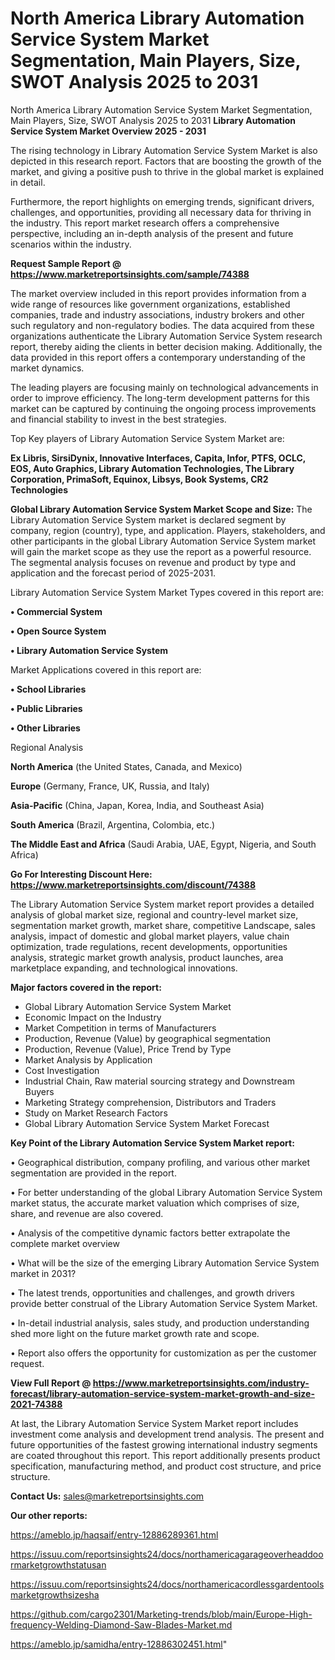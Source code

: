 # North America Library Automation Service System Market Segmentation, Main Players, Size, SWOT Analysis 2025 to 2031
North America Library Automation Service System Market Segmentation, Main Players, Size, SWOT Analysis 2025 to 2031
<Strong> Library Automation Service System Market Overview 2025 - 2031</strong>

The rising technology in Library Automation Service System Market is also depicted in this research report. Factors that are boosting the growth of the market, and giving a positive push to thrive in the global market is explained in detail.

Furthermore, the report highlights on emerging trends, significant drivers, challenges, and opportunities, providing all necessary data for thriving in the industry. This report market research offers a comprehensive perspective, including an in-depth analysis of the present and future scenarios within the industry.

<strong>Request Sample Report @ <a href=https://www.marketreportsinsights.com/sample/74388>https://www.marketreportsinsights.com/sample/74388</a></strong>

The market overview included in this report provides information from a wide range of resources like government organizations, established companies, trade and industry associations, industry brokers and other such regulatory and non-regulatory bodies. The data acquired from these organizations authenticate the Library Automation Service System research report, thereby aiding the clients in better decision making. Additionally, the data provided in this report offers a contemporary understanding of the market dynamics.

The leading players are focusing mainly on technological advancements in order to improve efficiency. The long-term development patterns for this market can be captured by continuing the ongoing process improvements and financial stability to invest in the best strategies.

Top Key players of Library Automation Service System Market are:

<strong>Ex Libris, SirsiDynix, Innovative Interfaces, Capita, Infor, PTFS, OCLC, EOS, Auto Graphics, Library Automation Technologies, The Library Corporation, PrimaSoft, Equinox, Libsys, Book Systems, CR2 Technologies</strong>

<strong><b>Global Library Automation Service System Market Scope and Size:</b></strong>
The Library Automation Service System market is declared segment by company, region (country), type, and application. Players, stakeholders, and other participants in the global Library Automation Service System market will gain the market scope as they use the report as a powerful resource. The segmental analysis focuses on revenue and product by type and application and the forecast period of 2025-2031.

Library Automation Service System Market Types covered in this report are:

<strong>• Commercial System

• Open Source System

• Library Automation Service System</strong>

Market Applications covered in this report are:

<strong>• School Libraries

• Public Libraries

• Other Libraries</strong> 

Regional Analysis

<strong>North America</strong> (the United States, Canada, and Mexico)

<strong>Europe</strong> (Germany, France, UK, Russia, and Italy)

<strong>Asia-Pacific</strong> (China, Japan, Korea, India, and Southeast Asia)

<strong>South America</strong> (Brazil, Argentina, Colombia, etc.)

<strong>The Middle East and Africa</strong> (Saudi Arabia, UAE, Egypt, Nigeria, and South Africa)

<strong>Go For Interesting Discount Here: <a href=https://www.marketreportsinsights.com/discount/74388>https://www.marketreportsinsights.com/discount/74388</a></strong>

The Library Automation Service System market report provides a detailed analysis of global market size, regional and country-level market size, segmentation market growth, market share, competitive Landscape, sales analysis, impact of domestic and global market players, value chain optimization, trade regulations, recent developments, opportunities analysis, strategic market growth analysis, product launches, area marketplace expanding, and technological innovations.

<strong><b>Major factors covered in the report:</b></strong>
<ul>
  <li>Global Library Automation Service System Market </li>
  <li>Economic Impact on the Industry</li>
  <li>Market Competition in terms of Manufacturers</li>
  <li>Production, Revenue (Value) by geographical segmentation</li>
  <li>Production, Revenue (Value), Price Trend by Type</li>
  <li>Market Analysis by Application</li>
  <li>Cost Investigation</li>
  <li>Industrial Chain, Raw material sourcing strategy and Downstream Buyers</li>
  <li>Marketing Strategy comprehension, Distributors and Traders</li>
  <li>Study on Market Research Factors</li>
  <li>Global Library Automation Service System Market Forecast</li>
</ul>

<strong><b>Key Point of the Library Automation Service System Market report:</b></strong>

• Geographical distribution, company profiling, and various other market segmentation are provided in the report.

• For better understanding of the global Library Automation Service System market status, the accurate market valuation which comprises of size, share, and revenue are also covered.

• Analysis of the competitive dynamic factors better extrapolate the complete market overview

• What will be the size of the emerging Library Automation Service System market in 2031?

• The latest trends, opportunities and challenges, and growth drivers provide better construal of the Library Automation Service System Market.

• In-detail industrial analysis, sales study, and production understanding shed more light on the future market growth rate and scope.

• Report also offers the opportunity for customization as per the customer request.

<strong><b>View Full Report @ <a href=https://www.marketreportsinsights.com/industry-forecast/library-automation-service-system-market-growth-and-size-2021-74388>https://www.marketreportsinsights.com/industry-forecast/library-automation-service-system-market-growth-and-size-2021-74388</a></b></strong>


At last, the Library Automation Service System Market report includes investment come analysis and development trend analysis. The present and future opportunities of the fastest growing international industry segments are coated throughout this report. This report additionally presents product specification, manufacturing method, and product cost structure, and price structure.

<strong>Contact Us:</strong>
sales@marketreportsinsights.com

<strong>Our other reports:</strong>

<a href=https://ameblo.jp/haqsaif/entry-12886289361.html>https://ameblo.jp/haqsaif/entry-12886289361.html</a>

<a href=https://issuu.com/reportsinsights24/docs/northamericagarageoverheaddoormarketgrowthstatusan>https://issuu.com/reportsinsights24/docs/northamericagarageoverheaddoormarketgrowthstatusan</a>

<a href=https://issuu.com/reportsinsights24/docs/northamericacordlessgardentoolsmarketgrowthsizesha>https://issuu.com/reportsinsights24/docs/northamericacordlessgardentoolsmarketgrowthsizesha</a>

<a href=https://github.com/cargo2301/Marketing-trends/blob/main/Europe-High-frequency-Welding-Diamond-Saw-Blades-Market.md>https://github.com/cargo2301/Marketing-trends/blob/main/Europe-High-frequency-Welding-Diamond-Saw-Blades-Market.md</a>

<a href=https://ameblo.jp/samidha/entry-12886302451.html>https://ameblo.jp/samidha/entry-12886302451.html</a>"
